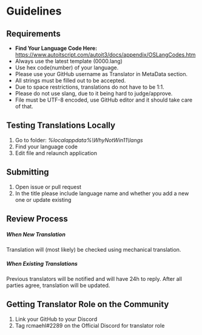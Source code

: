 # Guidelines

## Requirements

- **Find Your Language Code Here:** https://www.autoitscript.com/autoit3/docs/appendix/OSLangCodes.htm
- Always use the latest template (0000.lang)
- Use hex code(number) of your language.
- Please use your GitHub username as Translator in MetaData section.
- All strings must be filled out to be accepted.
- Due to space restrictions, translations do not have to be 1:1.
- Please do not use slang, due to it being hard to judge/approve.
- File must be UTF-8 encoded, use GitHub editor and it should take care of that.

## Testing Translations Locally
1. Go to folder: *%localappdata%\WhyNotWin11\langs*
2. Find your language code
3. Edit file and relaunch application

## Submitting

1. Open issue or pull request
2. In the title please include language name and whether you add a new one or update existing

## Review Process

##### When New Translation

Translation will (most likely) be checked using mechanical translation.

##### When Existing Translations

Previous translators will be notified and will have 24h to reply.
After all parties agree, translation will be updated.

## Getting Translator Role on the Community

1. Link your GitHub to your Discord
1. Tag rcmaehl#2289 on the Official Discord for translator role
